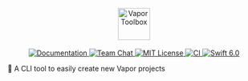 <p align="center">
    <img 
        src="https://user-images.githubusercontent.com/1342803/87364900-cf9e6880-c542-11ea-9cdf-9621a11925e1.png" 
        height="64" 
        alt="Vapor Toolbox"
   >
   <br>
   <br>
   <a href="https://docs.vapor.codes/4.0/">
       <img src="https://design.vapor.codes/images/readthedocs.svg" alt="Documentation">
   </a>
   <a href="https://discord.gg/vapor">
       <img src="https://design.vapor.codes/images/discordchat.svg" alt="Team Chat">
   </a>
   <a href="LICENSE.txt">
       <img src="https://design.vapor.codes/images/mitlicense.svg" alt="MIT License">
   </a>
   <a href="https://github.com/vapor/toolbox/actions/workflows/test.yml">
       <img src="https://img.shields.io/github/actions/workflow/status/vapor/jwt-kit/test.yml?event=push&style=plastic&logo=github&label=tests&logoColor=%23ccc" alt="CI">
   </a>
   <a href="https://swift.org">
       <img src="https://design.vapor.codes/images/swift60up.svg" alt="Swift 6.0">
   </a>
</p>

🧰 A CLI tool to easily create new Vapor projects